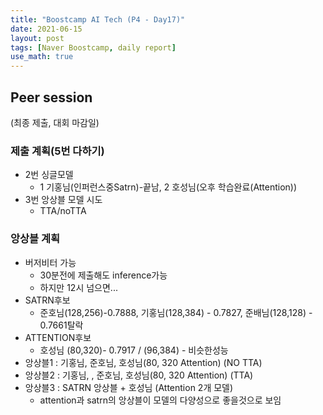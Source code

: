 ```yaml
---
title: "Boostcamp AI Tech (P4 - Day17)"
date: 2021-06-15
layout: post
tags: [Naver Boostcamp, daily report]
use_math: true
---
```


## Peer session

(최종 제출, 대회 마감일)

### 제출 계획(5번 다하기)
- 2번 싱글모델
    - 1 기홍님(인퍼런스중Satrn)-끝남, 2 호성님(오후 학습완료(Attention))
- 3번 앙상블 모델 시도
    - TTA/noTTA

### 앙상블 계획
- 버저비터 가능
    - 30분전에 제출해도 inference가능
    - 하지만 12시 넘으면...
- SATRN후보
    - 준호님(128,256)-0.7888, 기홍님(128,384) - 0.7827,  준배님(128,128) - 0.7661탈락
- ATTENTION후보
    - 호성님 (80,320)- 0.7917 / (96,384)  - 비슷한성능 	
- 앙상블1 : 기홍님,  준호님,  호성님(80, 320 Attention) (NO TTA)
- 앙상블2 : 기홍님, , 준호님, 호성님(80, 320 Attention) (TTA)
- 앙상블3 : SATRN 앙상블 + 호성님 (Attention 2개 모델)
    - attention과 satrn의 앙상블이 모델의 다양성으로 좋을것으로 보임